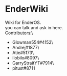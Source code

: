 # EnderWiki
Wiki for EnderOS.\
you can talk and ask in here.\
Contributors:\
+ Glowman554#4152\
+ Andrej#1877\
+ Atie#5173\
+ ilobilo#8097\
+ GarryStraitYT#7914\
+ pitust#8711
